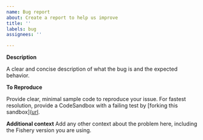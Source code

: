```yaml
---
name: Bug report
about: Create a report to help us improve
title: ''
labels: bug
assignees: ''

---
```


**Description**

A clear and concise description of what the bug is and the expected behavior.

**To Reproduce**

Provide clear, minimal sample code to reproduce your issue. For fastest resolution, provide a CodeSandbox with a failing test by [forking this sandbox]([url](https://codesandbox.io/p/devbox/nifty-ride-wd62ds?file=%2Findex.test.ts%3A18%2C34).

**Additional context**
Add any other context about the problem here, including the Fishery version you are using.
